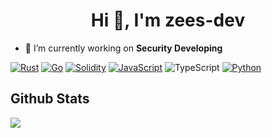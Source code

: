 <h1 align="center">Hi 👋, I'm zees-dev</h1>


- 🔭 I’m currently working on **Security Developing**


[![Rust](https://img.shields.io/badge/-Rust-000?&logo=Rust&logoColor=ff0000)](https://github.com/zees-dev?tab=repositories&q=&type=&language=rust)
[![Go](https://img.shields.io/badge/-Go-000?&logo=go)](https://github.com/zees-dev?tab=repositories&q=&type=&language=go)
[![Solidity](https://img.shields.io/badge/-Solidity-000?&logo=Solidity&logoColor=ddc508)](https://github.com/zees-dev?tab=repositories&q=&type=&language=javascript)
[![JavaScript](https://img.shields.io/badge/-JavaScript-000?&logo=JavaScript&logoColor=ddc508)](https://github.com/zees-dev?tab=repositories&q=&type=&language=javascript)
![TypeScript](https://img.shields.io/badge/-TypeScript-000?&logo=TypeScript&logoColor=007ACC)
[![Python](https://img.shields.io/badge/-Python-000?&logo=python)](https://github.com/zees-dev?tab=repositories&q=&type=&language=python)

<p>

## Github Stats

<a href="https://github.com/zees-dev/zees-dev">
  <img align="center" src="https://github-readme-stats.vercel.app/api/top-langs/?username=zees-dev&hide=html&title_color=ffffff&text_color=c9cacc&icon_color=2bbc8a&bg_color=1d1f21" />
</a>
